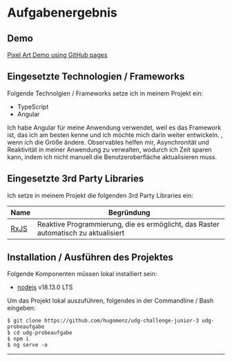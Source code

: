 # Aufgabenergebnis

## Demo

[Pixel Art Demo using GitHub pages](https://hugomenz.github.io/udg-challenge-junior-3/)

## Eingesetzte Technologien / Frameworks

Folgende Technolgien / Frameworks setze ich in meinem Projekt ein:

- TypeScript
- Angular

Ich habe Angular für meine Anwendung verwendet, weil es das Framework ist, das ich am besten kenne und ich möchte mich darin weiter entwickeln. , wenn ich die Größe ändere. Observables helfen mir, Asynchronität und Reaktivität in meiner Anwendung zu verwalten, wodurch ich Zeit sparen kann, indem ich nicht manuell die Benutzeroberfläche aktualisieren muss.

## Eingesetzte 3rd Party Libraries

Ich setze in meinem Projekt die folgenden 3rd Party Libraries ein:

| Name                      | Begründung                                                                         |
| ------------------------- | ---------------------------------------------------------------------------------- |
| [RxJS](https://rxjs.dev/) | Reaktive Programmierung, die es ermöglicht, das Raster automatisch zu aktualisiert |

## Installation / Ausführen des Projektes

Folgende Komponenten müssen lokal installiert sein:

- [nodejs](https://nodejs.org/en/) v18.13.0 LTS

Um das Projekt lokal auszuführen, folgendes in der Commandline / Bash eingeben:

```console
$ git clone https://github.com/hugomenz/udg-challenge-junior-3 udg-probeaufgabe
$ cd udg-probeaufgabe
$ npm i
$ ng serve -o
```

---

